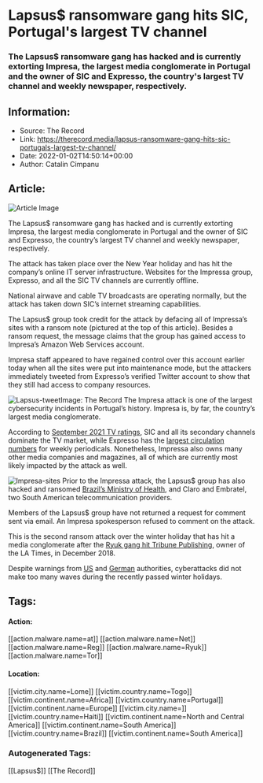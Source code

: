 # Lapsus$ ransomware gang hits SIC, Portugal's largest TV channel
### The Lapsus$ ransomware gang has hacked and is currently extorting Impresa, the largest media conglomerate in Portugal and the owner of SIC and Expresso, the country's largest TV channel and weekly newspaper, respectively.

## Information:
+ Source: The Record
+ Link: https://therecord.media/lapsus-ransomware-gang-hits-sic-portugals-largest-tv-channel/
+ Date: 2022-01-02T14:50:14+00:00
+ Author: Catalin Cimpanu


## Article:
![Article Image](https://therecord.media/wp-content/uploads/2022/01/Impresa-ransom.jpg)

The Lapsus$ ransomware gang has hacked and is currently extorting Impresa, the largest media conglomerate in Portugal and the owner of SIC and Expresso, the country’s largest TV channel and weekly newspaper, respectively.


The attack has taken place over the New Year holiday and has hit the company’s online IT server infrastructure. Websites for the Impressa group, Expresso, and all the SIC TV channels are currently offline.


National airwave and cable TV broadcasts are operating normally, but the attack has taken down SIC’s internet streaming capabilities.


The Lapsus$ group took credit for the attack by defacing all of Impressa’s sites with a ransom note (pictured at the top of this article). Besides a ransom request, the message claims that the group has gained access to Impresa’s Amazon Web Services account.


Impresa staff appeared to have regained control over this account earlier today when all the sites were put into maintenance mode, but the attackers immediately tweeted from Expresso’s verified Twitter account to show that they still had access to company resources.


![Lapsus-tweet](https://therecord.media/wp-content/uploads/2022/01/Lapsus-tweet.png)Image: The Record
The Impresa attack is one of the largest cybersecurity incidents in Portugal’s history. Impresa is, by far, the country’s largest media conglomerate.


According to [September 2021 TV ratings](https://en.wikipedia.org/wiki/Television_in_Portugal), SIC and all its secondary channels dominate the TV market, while Expresso has the [largest circulation numbers](https://en.wikipedia.org/wiki/List_of_newspapers_in_Portugal) for weekly periodicals. Nonetheless, Impressa also owns many other media companies and magazines, all of which are currently most likely impacted by the attack as well.


![Impresa-sites](https://therecord.media/wp-content/uploads/2022/01/Impresa-sites.png)
Prior to the Impressa attack, the Lapsus$ group has also hacked and ransomed [Brazil’s Ministry of Health](https://twitter.com/campuscodi/status/1469613357527359489), and Claro and Embratel, two South American telecommunication providers.


Members of the Lapsus$ group have not returned a request for comment sent via email. An Impresa spokesperson refused to comment on the attack.


This is the second ransom attack over the winter holiday that has hit a media conglomerate after the [Ryuk gang hit Tribune Publishing](https://www.zdnet.com/article/ransomware-suspected-in-cyberattack-that-crippled-major-us-newspapers/), owner of the LA Times, in December 2018.


Despite warnings from [US](https://www.cisa.gov/uscert/ncas/current-activity/2021/11/22/reminder-critical-infrastructure-stay-vigilant-against-threats) and [German](https://therecord.media/germany-warns-of-ransomware-attacks-over-christmas-citing-emotet-return-unpatched-exchange-servers/) authorities, cyberattacks did not make too many waves during the recently passed winter holidays.





## Tags:

#### Action:
[[action.malware.name=at]] [[action.malware.name=Net]] [[action.malware.name=Reg]] [[action.malware.name=Ryuk]] [[action.malware.name=Tor]]

#### Location:
[[victim.city.name=Lome]] [[victim.country.name=Togo]] [[victim.continent.name=Africa]] [[victim.country.name=Portugal]] [[victim.continent.name=Europe]] [[victim.city.name=]] [[victim.country.name=Haiti]] [[victim.continent.name=North and Central America]] [[victim.continent.name=South America]] [[victim.country.name=Brazil]] [[victim.continent.name=South America]]

### Autogenerated Tags:
[[Lapsus$]] [[The Record]]

